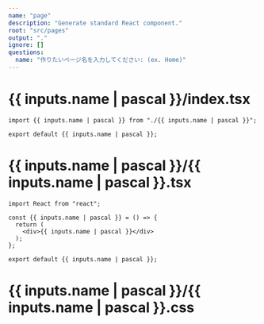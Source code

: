 ```yaml
---
name: "page"
description: "Generate standard React component."
root: "src/pages"
output: "."
ignore: []
questions:
  name: "作りたいページ名を入力してください: (ex. Home)"
---
```


# {{ inputs.name | pascal }}/index.tsx

```tsx
import {{ inputs.name | pascal }} from "./{{ inputs.name | pascal }}";

export default {{ inputs.name | pascal }};
```

# {{ inputs.name | pascal }}/{{ inputs.name | pascal }}.tsx

```tsx
import React from "react";

const {{ inputs.name | pascal }} = () => {
  return (
    <div>{{ inputs.name | pascal }}</div>
  );
};

export default {{ inputs.name | pascal }};

```

# {{ inputs.name | pascal }}/{{ inputs.name | pascal }}.css

```css

```

